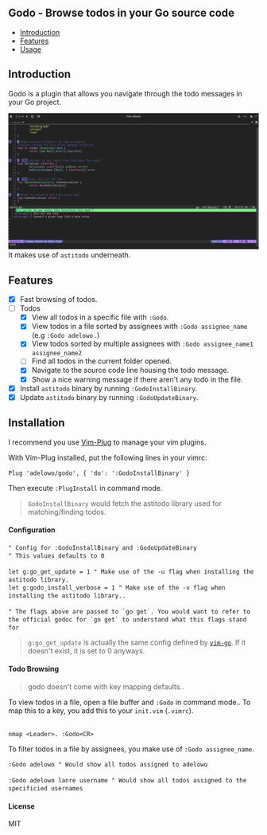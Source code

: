 ## Godo - Browse todos in your Go source code


- [Introduction](#intro)
- [Features](#features)
- [Usage](#usage)

<div id="intro"> </div>

## Introduction

Godo is a plugin that allows you navigate through the todo messages in your Go project.

![Godo in action](https://github.com/adelowo/godo/blob/master/doc/screenshot.png)
It makes use of `astitodo` underneath.

<div id="features"> </div>

##  Features
 - [x] Fast browsing of todos.
 - [ ] Todos
	- [x] View all todos in a specific file with `:Godo`.
	- [x] View todos in a file sorted by assignees with `:Godo assignee_name` (e.g `:Godo adelowo` .)
	- [x] View todos sorted by multiple assignees with `:Godo assignee_name1 assignee_name2`
	- [ ] Find all todos in the current folder opened.
	- [x] Navigate to the source code line housing the todo message.
	- [x] Show a nice warning message if there aren't any todo in the file.
 - [x] Install `astitodo` binary by running `:GodoInstallBinary`.
 - [x] Update `astitodo` binary by running `:GodoUpdateBinary`.

<div id="usage"> </div>

## Installation

I recommend you use [Vim-Plug](https://github.com/junegunn/vim-plug/blob/master/README.md) to manage your vim plugins.

With Vim-Plug installed, put the following lines in your vimrc:

```vim
Plug 'adelowo/godo', { 'do': ':GodoInstallBinary' }
```

Then execute `:PlugInstall` in command mode.

> `GodoInstallBinary` would fetch the astitodo library used for matching/finding todos.

#### Configuration

```vim
" Config for :GodoInstallBinary and :GodoUpdateBinary
" This values defaults to 0

let g:go_get_update = 1 " Make use of the -u flag when installing the astitodo library.
let g:godo_install_verbose = 1 " Make use of the -v flag when installing the astitodo library..

" The flags above are passed to `go get`. You would want to refer to the official godoc for `go get` to understand what this flags stand for

```
> `g:go_get_update` is actually the same config defined by [`vim-go`](https://github.com/fatih/vim-go). If it doesn't exist, it is set to 0 anyways.

#### Todo Browsing

> godo doesn't come with key mapping defaults..

To view todos in a file, open a file buffer and `:Godo` in command mode.. To map this to a key, you add this to your `init.vim` (`.vimrc`).

```vim

nmap <Leader>. :Godo<CR>
```

To filter todos in a file by assignees, you make use of `:Godo assignee_name`.

```vim
:Godo adelowo " Would show all todos assigned to adelowo

:Godo adelowo lanre username " Would show all todos assigned to the specificied usernames
```

#### License

MIT
